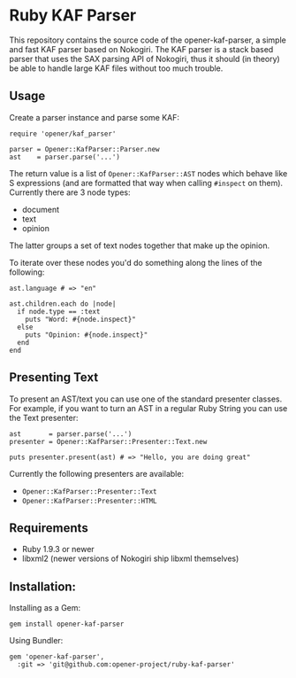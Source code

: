 # Ruby KAF Parser

This repository contains the source code of the opener-kaf-parser, a simple and
fast KAF parser based on Nokogiri. The KAF parser is a stack based parser that
uses the SAX parsing API of Nokogiri, thus it should (in theory) be able to
handle large KAF files without too much trouble.

## Usage

Create a parser instance and parse some KAF:

    require 'opener/kaf_parser'

    parser = Opener::KafParser::Parser.new
    ast    = parser.parse('...')

The return value is a list of `Opener::KafParser::AST` nodes which behave like
S expressions (and are formatted that way when calling `#inspect` on them).
Currently there are 3 node types:

* document
* text
* opinion

The latter groups a set of text nodes together that make up the opinion.

To iterate over these nodes you'd do something along the lines of the
following:

    ast.language # => "en"

    ast.children.each do |node|
      if node.type == :text
        puts "Word: #{node.inspect}"
      else
        puts "Opinion: #{node.inspect}"
      end
    end

## Presenting Text

To present an AST/text you can use one of the standard presenter classes. For
example, if you want to turn an AST in a regular Ruby String you can use the
Text presenter:

    ast       = parser.parse('...')
    presenter = Opener::KafParser::Presenter::Text.new

    puts presenter.present(ast) # => "Hello, you are doing great"

Currently the following presenters are available:

* `Opener::KafParser::Presenter::Text`
* `Opener::KafParser::Presenter::HTML`

## Requirements

* Ruby 1.9.3 or newer
* libxml2 (newer versions of Nokogiri ship libxml themselves)

## Installation:

Installing as a Gem:

    gem install opener-kaf-parser

Using Bundler:

    gem 'opener-kaf-parser',
      :git => 'git@github.com:opener-project/ruby-kaf-parser'